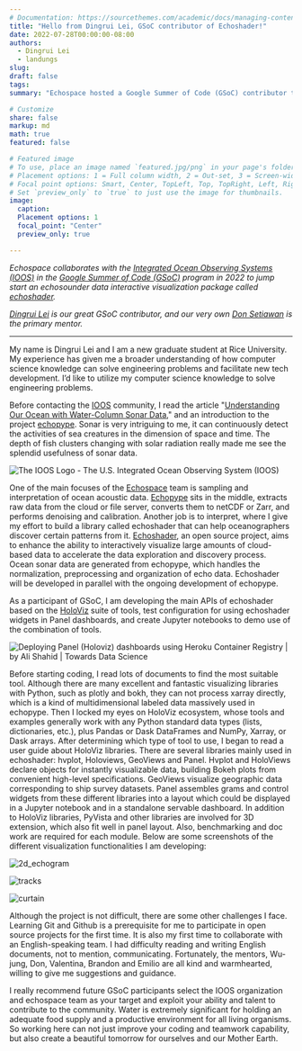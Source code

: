 ```yaml
---
# Documentation: https://sourcethemes.com/academic/docs/managing-content/
title: "Hello from Dingrui Lei, GSoC contributor of Echoshader!"
date: 2022-07-28T00:00:00-08:00
authors: 
  - Dingrui Lei
  - landungs
slug: 
draft: false
tags: 
summary: "Echospace hosted a Google Summer of Code (GSoC) contributor to jump start [echoshader](https://github.com/OSOceanAcoustics/echoshader), a new package for interactive visualization of echosounder data."

# Customize
share: false
markup: md
math: true
featured: false

# Featured image
# To use, place an image named `featured.jpg/png` in your page's folder.
# Placement options: 1 = Full column width, 2 = Out-set, 3 = Screen-width
# Focal point options: Smart, Center, TopLeft, Top, TopRight, Left, Right, BottomLeft, Bottom, BottomRight
# Set `preview_only` to `true` to just use the image for thumbnails.
image:
  caption:
  Placement options: 1
  focal_point: "Center"
  preview_only: true

---
```


_Echospace collaborates with the [Integrated Ocean Observing Systems (IOOS)](https://ioos.us/) in the [Google Summer of Code (GSoC)](https://summerofcode.withgoogle.com/) program in 2022 to jump start an echosounder data interactive visualization package called [echoshader](https://github.com/OSOceanAcoustics/echoshader)._

_[Dingrui Lei](https://github.com/ldr426) is our great GSoC contributor, and our very own [Don Setiawan](author/don-setiawan) is the primary mentor._

-------------------------------

My name is Dingrui Lei and I am a new graduate student at Rice University. My experience has given me a broader understanding of how computer science knowledge can solve engineering problems and facilitate new tech development. I’d like to utilize my computer science knowledge to solve engineering problems.

Before contacting the [IOOS](https://ioos.us/) community, I read the article "[Understanding Our Ocean with Water-Column Sonar Data](https://storymaps.arcgis.com/stories/e245977def474bdba60952f30576908f)," and an introduction to the project [echopype](https://uw-echospace.github.io/software/echopype/). Sonar is very intriguing to me, it can continuously detect the activities of sea creatures in the dimension of space and time. The depth of fish clusters changing with solar radiation really made me see the splendid usefulness of sonar data.

![The IOOS Logo - The U.S. Integrated Ocean Observing System (IOOS)](https://ioos.us/images/IOOS_Emblem_Tertiary_B_RGB.png)

One of the main focuses of the [Echospace](https://uw-echospace.github.io/author/echospace/) team is sampling and interpretation of ocean acoustic data. [Echopype](https://github.com/OSOceanAcoustics/echopype) sits in the middle, extracts raw data from the cloud or file server, converts them to netCDF or Zarr, and performs denoising and calibration. Another job is to interpret, where I give my effort to build a library called echoshader that can help oceanographers discover certain patterns from it. [Echoshader](https://github.com/OSOceanAcoustics/echoshader), an open source project, aims to enhance the ability to interactively visualize large amounts of cloud-based data to accelerate the data exploration and discovery process. Ocean sonar data are generated from echopype, which handles the normalization, preprocessing and organization of echo data. Echoshader will be developed in parallel with the ongoing development of echopype. 

As a participant of GSoC, I am developing the main APIs of echoshader based on the [HoloViz](https://holoviz.org/) suite of tools, test configuration for using echoshader widgets in Panel dashboards, and create Jupyter notebooks to demo use of the combination of tools. 

![Deploying Panel (Holoviz) dashboards using Heroku Container Registry | by  Ali Shahid | Towards Data Science](https://miro.medium.com/max/1400/1*xQEm58a7c_g1Go9G5NMyuw.jpeg)

Before starting coding, I read lots of documents to find the most suitable tool. Although there are many excellent and fantastic visualizing libraries with Python, such as plotly and bokh, they can not process xarray directly, which is a kind of multidimensional labeled data massively used in echopype.  Then I locked my eyes on HoloViz ecosystem, whose tools and examples generally work with any Python standard data types (lists, dictionaries, etc.), plus Pandas or Dask DataFrames and NumPy, Xarray, or Dask arrays.
After determining which type of tool to use, I began to read a user guide about HoloViz libraries. There are several libraries mainly used in echoshader: hvplot, Holoviews, GeoViews and Panel.  Hvplot and HoloViews declare objects for instantly visualizable data, building Bokeh plots from convenient high-level specifications. GeoViews visualize geographic data corresponding to ship survey datasets. Panel assembles grams and control widgets from these different libraries into a layout which could be displayed in a Jupyter notebook and in a standalone servable dashboard.  In addition to HoloViz libraries, PyVista and other libraries are involved for 3D extension, which also fit well in panel layout. Also, benchmarking and doc work are required for each module.
Below are some screenshots of the different visualization functionalities I am developing:

![2d_echogram](https://user-images.githubusercontent.com/15334215/186999651-76081a29-11f8-4d37-b3a9-fca0ad49a03c.png)

![tracks](https://user-images.githubusercontent.com/15334215/186999662-ba744a49-b02e-4451-a716-f8c8df654053.png)

![curtain](https://user-images.githubusercontent.com/15334215/186999678-2bf77985-aab3-42f8-88f9-1f2c78d3b2eb.png)

Although the project is not difficult, there are some other challenges I face. Learning Git and Github is a prerequisite for me to participate in open source projects for the first time. It is also my first time to collaborate with an English-speaking team. I had difficulty reading and writing English documents, not to mention, communicating. Fortunately, the mentors, Wu-jung, Don, Valentina, Brandon and Emilio are all kind and warmhearted, willing to give me suggestions and guidance.

I really recommend future GSoC participants select the IOOS organization and echospace team as your target and exploit your ability and talent to contribute to the community.  Water is extremely significant for holding an adequate food supply and a productive environment for all living organisms. So working here can not just improve your coding and teamwork capability, but also create a beautiful tomorrow for ourselves and our Mother Earth. 
